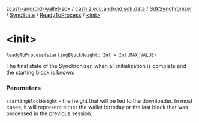 [zcash-android-wallet-sdk](../../../../index.md) / [cash.z.ecc.android.sdk.data](../../../index.md) / [SdkSynchronizer](../../index.md) / [SyncState](../index.md) / [ReadyToProcess](index.md) / [&lt;init&gt;](./-init-.md)

# &lt;init&gt;

`ReadyToProcess(startingBlockHeight: `[`Int`](https://kotlinlang.org/api/latest/jvm/stdlib/kotlin/-int/index.html)` = Int.MAX_VALUE)`

The final state of the Synchronizer, when all initialization is complete and the starting block is known.

### Parameters

`startingBlockHeight` - the height that will be fed to the downloader. In most cases, it will represent
either the wallet birthday or the last block that was processed in the previous session.
